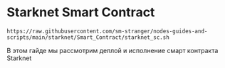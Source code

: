 <h1>Starknet Smart Contract</h1>

<pre><code>https://raw.githubusercontent.com/sm-stranger/nodes-guides-and-scripts/main/starknet/Smart_Contract/starknet_sc.sh</code></pre>

<p>В этом гайде мы рассмотрим деплой и исполнение смарт контракта Starknet</p>
